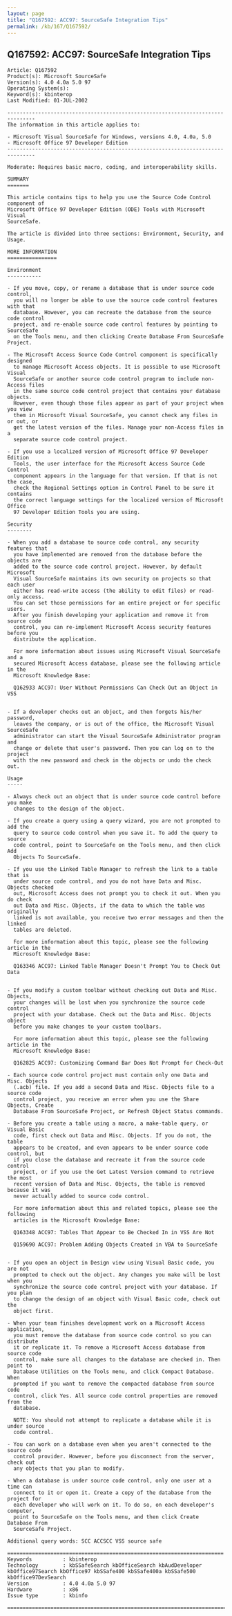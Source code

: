 ```yaml
---
layout: page
title: "Q167592: ACC97: SourceSafe Integration Tips"
permalink: /kb/167/Q167592/
---
```


## Q167592: ACC97: SourceSafe Integration Tips

	Article: Q167592
	Product(s): Microsoft SourceSafe
	Version(s): 4.0 4.0a 5.0 97
	Operating System(s): 
	Keyword(s): kbinterop
	Last Modified: 01-JUL-2002
	
	-------------------------------------------------------------------------------
	The information in this article applies to:
	
	- Microsoft Visual SourceSafe for Windows, versions 4.0, 4.0a, 5.0 
	- Microsoft Office 97 Developer Edition 
	-------------------------------------------------------------------------------
	
	Moderate: Requires basic macro, coding, and interoperability skills.
	
	SUMMARY
	=======
	
	This article contains tips to help you use the Source Code Control component of
	Microsoft Office 97 Developer Edition (ODE) Tools with Microsoft Visual
	SourceSafe.
	
	The article is divided into three sections: Environment, Security, and Usage.
	
	MORE INFORMATION
	================
	
	Environment
	-----------
	
	- If you move, copy, or rename a database that is under source code control,
	  you will no longer be able to use the source code control features with that
	  database. However, you can recreate the database from the source code control
	  project, and re-enable source code control features by pointing to SourceSafe
	  on the Tools menu, and then clicking Create Database From SourceSafe Project.
	
	- The Microsoft Access Source Code Control component is specifically designed
	  to manage Microsoft Access objects. It is possible to use Microsoft Visual
	  SourceSafe or another source code control program to include non-Access files
	  in the same source code control project that contains your database objects.
	  However, even though those files appear as part of your project when you view
	  them in Microsoft Visual SourceSafe, you cannot check any files in or out, or
	  get the latest version of the files. Manage your non-Access files in a
	  separate source code control project.
	
	- If you use a localized version of Microsoft Office 97 Developer Edition
	  Tools, the user interface for the Microsoft Access Source Code Control
	  component appears in the language for that version. If that is not the case,
	  check the Regional Settings option in Control Panel to be sure it contains
	  the correct language settings for the localized version of Microsoft Office
	  97 Developer Edition Tools you are using.
	
	Security
	--------
	
	- When you add a database to source code control, any security features that
	  you have implemented are removed from the database before the objects are
	  added to the source code control project. However, by default Microsoft
	  Visual SourceSafe maintains its own security on projects so that each user
	  either has read-write access (the ability to edit files) or read-only access.
	  You can set those permissions for an entire project or for specific users.
	  After you finish developing your application and remove it from source code
	  control, you can re-implement Microsoft Access security features before you
	  distribute the application.
	
	  For more information about issues using Microsoft Visual SourceSafe and a
	  secured Microsoft Access database, please see the following article in the
	  Microsoft Knowledge Base:
	
	  Q162933 ACC97: User Without Permissions Can Check Out an Object in VSS
	
	
	- If a developer checks out an object, and then forgets his/her password,
	  leaves the company, or is out of the office, the Microsoft Visual SourceSafe
	  administrator can start the Visual SourceSafe Administrator program and
	  change or delete that user's password. Then you can log on to the project
	  with the new password and check in the objects or undo the check out.
	
	Usage
	-----
	
	- Always check out an object that is under source code control before you make
	  changes to the design of the object.
	
	- If you create a query using a query wizard, you are not prompted to add the
	  query to source code control when you save it. To add the query to source
	  code control, point to SourceSafe on the Tools menu, and then click Add
	  Objects To SourceSafe.
	
	- If you use the Linked Table Manager to refresh the link to a table that is
	  under source code control, and you do not have Data and Misc. Objects checked
	  out, Microsoft Access does not prompt you to check it out. When you do check
	  out Data and Misc. Objects, if the data to which the table was originally
	  linked is not available, you receive two error messages and then the linked
	  tables are deleted.
	
	  For more information about this topic, please see the following article in the
	  Microsoft Knowledge Base:
	
	  Q163346 ACC97: Linked Table Manager Doesn't Prompt You to Check Out Data
	
	
	- If you modify a custom toolbar without checking out Data and Misc. Objects,
	  your changes will be lost when you synchronize the source code control
	  project with your database. Check out the Data and Misc. Objects object
	  before you make changes to your custom toolbars.
	
	  For more information about this topic, please see the following article in the
	  Microsoft Knowledge Base:
	
	  Q162825 ACC97: Customizing Command Bar Does Not Prompt for Check-Out
	
	- Each source code control project must contain only one Data and Misc. Objects
	  (.acb) file. If you add a second Data and Misc. Objects file to a source code
	  control project, you receive an error when you use the Share Objects, Create
	  Database From SourceSafe Project, or Refresh Object Status commands.
	
	- Before you create a table using a macro, a make-table query, or Visual Basic
	  code, first check out Data and Misc. Objects. If you do not, the table
	  appears to be created, and even appears to be under source code control, but
	  if you close the database and recreate it from the source code control
	  project, or if you use the Get Latest Version command to retrieve the most
	  recent version of Data and Misc. Objects, the table is removed because it was
	  never actually added to source code control.
	
	  For more information about this and related topics, please see the following
	  articles in the Microsoft Knowledge Base:
	
	  Q163348 ACC97: Tables That Appear to Be Checked In in VSS Are Not
	
	  Q159690 ACC97: Problem Adding Objects Created in VBA to SourceSafe
	
	
	- If you open an object in Design view using Visual Basic code, you are not
	  prompted to check out the object. Any changes you make will be lost when you
	  synchronize the source code control project with your database. If you plan
	  to change the design of an object with Visual Basic code, check out the
	  object first.
	
	- When your team finishes development work on a Microsoft Access application,
	  you must remove the database from source code control so you can distribute
	  it or replicate it. To remove a Microsoft Access database from source code
	  control, make sure all changes to the database are checked in. Then point to
	  Database Utilities on the Tools menu, and click Compact Database. When
	  prompted if you want to remove the compacted database from source code
	  control, click Yes. All source code control properties are removed from the
	  database.
	
	  NOTE: You should not attempt to replicate a database while it is under source
	  code control.
	
	- You can work on a database even when you aren't connected to the source code
	  control provider. However, before you disconnect from the server, check out
	  any objects that you plan to modify.
	
	- When a database is under source code control, only one user at a time can
	  connect to it or open it. Create a copy of the database from the project for
	  each developer who will work on it. To do so, on each developer's computer,
	  point to SourceSafe on the Tools menu, and then click Create Database From
	  SourceSafe Project.
	
	Additional query words: SCC ACCSCC VSS source safe
	
	======================================================================
	Keywords          : kbinterop 
	Technology        : kbSSafeSearch kbOfficeSearch kbAudDeveloper kbOffice97Search kbOffice97 kbSSafe400 kbSSafe400a kbSSafe500 kbOffice97DevSearch
	Version           : 4.0 4.0a 5.0 97
	Hardware          : x86
	Issue type        : kbinfo
	
	=============================================================================
	
